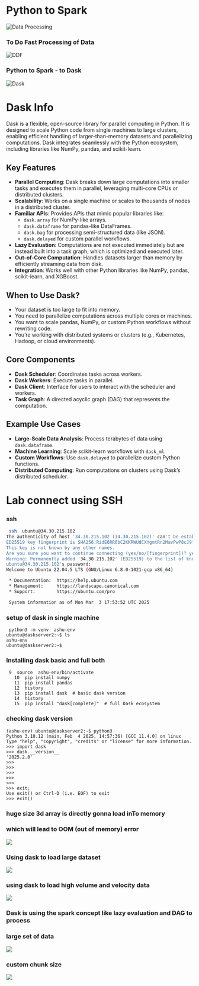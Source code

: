 # Python to Spark 

![Data Processing](data1.png)

### To Do Fast Processing of Data 

![DDF](ddf.png)

### Python to Spark - to Dask 

![Dask](dask1.png)

# Dask Info 

Dask is a flexible, open-source library for parallel computing in Python. It is designed to scale Python code from single machines to large clusters, enabling efficient handling of larger-than-memory datasets and parallelizing computations. Dask integrates seamlessly with the Python ecosystem, including libraries like NumPy, pandas, and scikit-learn.

## Key Features

- **Parallel Computing**: Dask breaks down large computations into smaller tasks and executes them in parallel, leveraging multi-core CPUs or distributed clusters.
- **Scalability**: Works on a single machine or scales to thousands of nodes in a distributed cluster.
- **Familiar APIs**: Provides APIs that mimic popular libraries like:
    - `dask.array` for NumPy-like arrays.
    - `dask.dataframe` for pandas-like DataFrames.
    - `dask.bag` for processing semi-structured data (like JSON).
    - `dask.delayed` for custom parallel workflows.
- **Lazy Evaluation**: Computations are not executed immediately but are instead built into a task graph, which is optimized and executed later.
- **Out-of-Core Computation**: Handles datasets larger than memory by efficiently streaming data from disk.
- **Integration**: Works well with other Python libraries like NumPy, pandas, scikit-learn, and XGBoost.

## When to Use Dask?

- Your dataset is too large to fit into memory.
- You need to parallelize computations across multiple cores or machines.
- You want to scale pandas, NumPy, or custom Python workflows without rewriting code.
- You’re working with distributed systems or clusters (e.g., Kubernetes, Hadoop, or cloud environments).

## Core Components

- **Dask Scheduler**: Coordinates tasks across workers.
- **Dask Workers**: Execute tasks in parallel.
- **Dask Client**: Interface for users to interact with the scheduler and workers.
- **Task Graph**: A directed acyclic graph (DAG) that represents the computation.

## Example Use Cases

- **Large-Scale Data Analysis**: Process terabytes of data using `dask.dataframe`.
- **Machine Learning**: Scale scikit-learn workflows with `dask_ml`.
- **Custom Workflows**: Use `dask.delayed` to parallelize custom Python functions.
- **Distributed Computing**: Run computations on clusters using Dask’s distributed scheduler.

# Lab connect using SSH 

### ssh 

```sh
 ssh  ubuntu@34.30.215.102
The authenticity of host '34.30.215.102 (34.30.215.102)' can't be established.
ED25519 key fingerprint is SHA256:RidE6RR6bC2KKRWUdCXYgmtRn2MavPwP8cJ9fCkhAhk.
This key is not known by any other names.
Are you sure you want to continue connecting (yes/no/[fingerprint])? yes
Warning: Permanently added '34.30.215.102' (ED25519) to the list of known hosts.
ubuntu@34.30.215.102's password:
Welcome to Ubuntu 22.04.5 LTS (GNU/Linux 6.8.0-1021-gcp x86_64)

 * Documentation:  https://help.ubuntu.com
 * Management:     https://landscape.canonical.com
 * Support:        https://ubuntu.com/pro

 System information as of Mon Mar  3 17:53:52 UTC 2025

```
### setup of dask in single machine 

```
 python3 -m venv  ashu-env 
ubuntu@daskserver2:~$ ls
ashu-env
ubuntu@daskserver2:~$ 
```

### Installing dask basic and full both 

```
 9  source  ashu-env/bin/activate
   10  pip install numpy 
   11  pip install pandas
   12  history 
   13  pip install dask  # basic dask version 
   14  history 
   15  pip install "dask[complete]"  # full Dask ecosystem
```

### checking dask version 

```
(ashu-env) ubuntu@daskserver2:~$ python3
Python 3.10.12 (main, Feb  4 2025, 14:57:36) [GCC 11.4.0] on linux
Type "help", "copyright", "credits" or "license" for more information.
>>> import dask
>>> dask.__version__
'2025.2.0'
>>> 
>>> 
>>> 
>>> 
>>> 
>>> exit;
Use exit() or Ctrl-D (i.e. EOF) to exit
>>> exit()

```

### huge size 3d array is directly gonna load inTo memory 
### which will lead to OOM (out of memory) error

<img src="cal1.png">

### Using dask to load large dataset 

<img src="daskn1.png">

### using dask to load high volume and velocity data

<img src="daskn2.png">

### Dask is using the spark concept like lazy evaluation and DAG to process 
### large set of data 

<img src="daskn3.png">

### custom chunk size 

<img src="daskn4.png">

